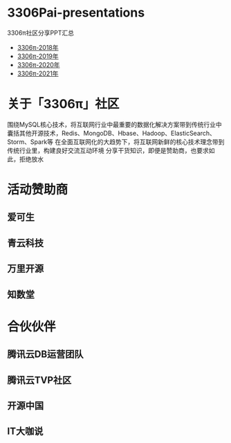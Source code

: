 # 3306Pai-presentations
3306π社区分享PPT汇总

* [3306π-2018年](3306pai-2018)
* [3306π-2019年](3306pai-2019)
* [3306π-2020年](3306pai-2020)
* [3306π-2021年](3306pai-2021)


# 关于「3306π」社区

围绕MySQL核心技术，将互联网行业中最重要的数据化解决方案带到传统行业中
囊括其他开源技术，Redis、MongoDB、Hbase、Hadoop、ElasticSearch、Storm、Spark等
在全面互联网化的大趋势下，将互联网新鲜的核心技术理念带到传统行业里，构建良好交流互动环境
分享干货知识，即便是赞助商，也要求如此，拒绝放水

# 活动赞助商

## 爱可生

## 青云科技

## 万里开源

## 知数堂

# 合伙伙伴

## 腾讯云DB运营团队

## 腾讯云TVP社区

## 开源中国

## IT大咖说
